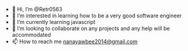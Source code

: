 - 👋 Hi, I’m @Retr0563
- 👀 I’m interested in learning how to be a very good software engineer
- 🌱 I’m currently learning javascript
- 💞️ I’m looking to collaborate on any projects and any help will be accommodated
- 📫 How to reach me nanayawbee2014@gmail.com

<!---
Retr0563/Retr0563 is a ✨ special ✨ repository because its `README.md` (this file) appears on your GitHub profile.
You can click the Preview link to take a look at your changes.
--->
